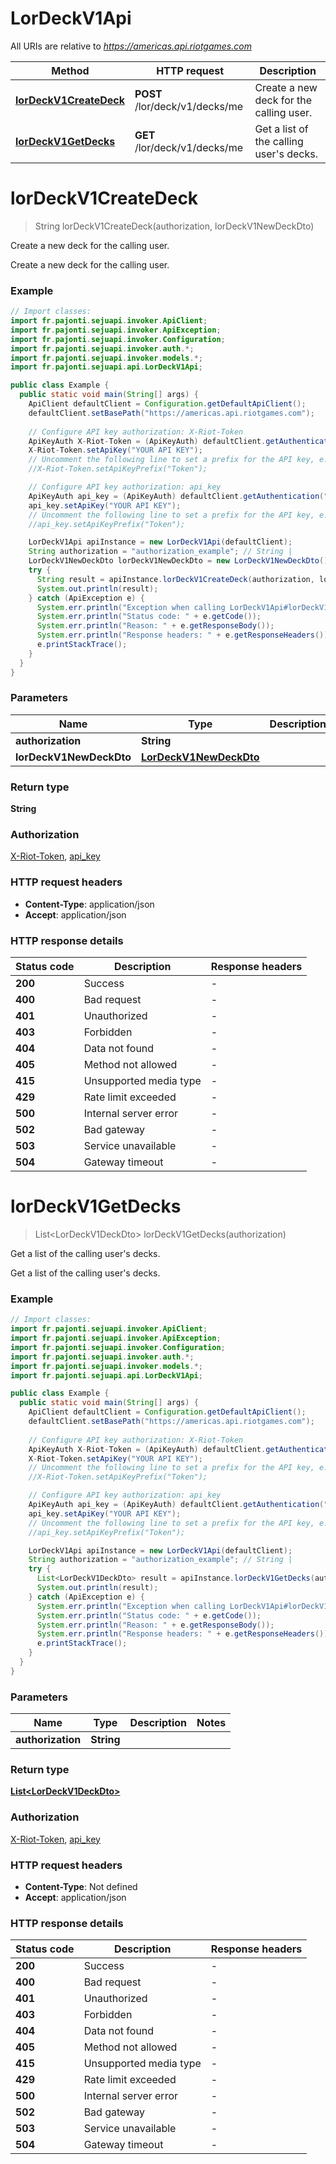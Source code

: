 # LorDeckV1Api

All URIs are relative to *https://americas.api.riotgames.com*

| Method | HTTP request | Description |
|------------- | ------------- | -------------|
| [**lorDeckV1CreateDeck**](LorDeckV1Api.md#lorDeckV1CreateDeck) | **POST** /lor/deck/v1/decks/me | Create a new deck for the calling user. |
| [**lorDeckV1GetDecks**](LorDeckV1Api.md#lorDeckV1GetDecks) | **GET** /lor/deck/v1/decks/me | Get a list of the calling user&#39;s decks. |


<a id="lorDeckV1CreateDeck"></a>
# **lorDeckV1CreateDeck**
> String lorDeckV1CreateDeck(authorization, lorDeckV1NewDeckDto)

Create a new deck for the calling user.

Create a new deck for the calling user.

### Example
```java
// Import classes:
import fr.pajonti.sejuapi.invoker.ApiClient;
import fr.pajonti.sejuapi.invoker.ApiException;
import fr.pajonti.sejuapi.invoker.Configuration;
import fr.pajonti.sejuapi.invoker.auth.*;
import fr.pajonti.sejuapi.invoker.models.*;
import fr.pajonti.sejuapi.api.LorDeckV1Api;

public class Example {
  public static void main(String[] args) {
    ApiClient defaultClient = Configuration.getDefaultApiClient();
    defaultClient.setBasePath("https://americas.api.riotgames.com");
    
    // Configure API key authorization: X-Riot-Token
    ApiKeyAuth X-Riot-Token = (ApiKeyAuth) defaultClient.getAuthentication("X-Riot-Token");
    X-Riot-Token.setApiKey("YOUR API KEY");
    // Uncomment the following line to set a prefix for the API key, e.g. "Token" (defaults to null)
    //X-Riot-Token.setApiKeyPrefix("Token");

    // Configure API key authorization: api_key
    ApiKeyAuth api_key = (ApiKeyAuth) defaultClient.getAuthentication("api_key");
    api_key.setApiKey("YOUR API KEY");
    // Uncomment the following line to set a prefix for the API key, e.g. "Token" (defaults to null)
    //api_key.setApiKeyPrefix("Token");

    LorDeckV1Api apiInstance = new LorDeckV1Api(defaultClient);
    String authorization = "authorization_example"; // String | 
    LorDeckV1NewDeckDto lorDeckV1NewDeckDto = new LorDeckV1NewDeckDto(); // LorDeckV1NewDeckDto | 
    try {
      String result = apiInstance.lorDeckV1CreateDeck(authorization, lorDeckV1NewDeckDto);
      System.out.println(result);
    } catch (ApiException e) {
      System.err.println("Exception when calling LorDeckV1Api#lorDeckV1CreateDeck");
      System.err.println("Status code: " + e.getCode());
      System.err.println("Reason: " + e.getResponseBody());
      System.err.println("Response headers: " + e.getResponseHeaders());
      e.printStackTrace();
    }
  }
}
```

### Parameters

| Name | Type | Description  | Notes |
|------------- | ------------- | ------------- | -------------|
| **authorization** | **String**|  | |
| **lorDeckV1NewDeckDto** | [**LorDeckV1NewDeckDto**](LorDeckV1NewDeckDto.md)|  | |

### Return type

**String**

### Authorization

[X-Riot-Token](../README.md#X-Riot-Token), [api_key](../README.md#api_key)

### HTTP request headers

 - **Content-Type**: application/json
 - **Accept**: application/json

### HTTP response details
| Status code | Description | Response headers |
|-------------|-------------|------------------|
| **200** | Success |  -  |
| **400** | Bad request |  -  |
| **401** | Unauthorized |  -  |
| **403** | Forbidden |  -  |
| **404** | Data not found |  -  |
| **405** | Method not allowed |  -  |
| **415** | Unsupported media type |  -  |
| **429** | Rate limit exceeded |  -  |
| **500** | Internal server error |  -  |
| **502** | Bad gateway |  -  |
| **503** | Service unavailable |  -  |
| **504** | Gateway timeout |  -  |

<a id="lorDeckV1GetDecks"></a>
# **lorDeckV1GetDecks**
> List&lt;LorDeckV1DeckDto&gt; lorDeckV1GetDecks(authorization)

Get a list of the calling user&#39;s decks.

Get a list of the calling user&#39;s decks.

### Example
```java
// Import classes:
import fr.pajonti.sejuapi.invoker.ApiClient;
import fr.pajonti.sejuapi.invoker.ApiException;
import fr.pajonti.sejuapi.invoker.Configuration;
import fr.pajonti.sejuapi.invoker.auth.*;
import fr.pajonti.sejuapi.invoker.models.*;
import fr.pajonti.sejuapi.api.LorDeckV1Api;

public class Example {
  public static void main(String[] args) {
    ApiClient defaultClient = Configuration.getDefaultApiClient();
    defaultClient.setBasePath("https://americas.api.riotgames.com");
    
    // Configure API key authorization: X-Riot-Token
    ApiKeyAuth X-Riot-Token = (ApiKeyAuth) defaultClient.getAuthentication("X-Riot-Token");
    X-Riot-Token.setApiKey("YOUR API KEY");
    // Uncomment the following line to set a prefix for the API key, e.g. "Token" (defaults to null)
    //X-Riot-Token.setApiKeyPrefix("Token");

    // Configure API key authorization: api_key
    ApiKeyAuth api_key = (ApiKeyAuth) defaultClient.getAuthentication("api_key");
    api_key.setApiKey("YOUR API KEY");
    // Uncomment the following line to set a prefix for the API key, e.g. "Token" (defaults to null)
    //api_key.setApiKeyPrefix("Token");

    LorDeckV1Api apiInstance = new LorDeckV1Api(defaultClient);
    String authorization = "authorization_example"; // String | 
    try {
      List<LorDeckV1DeckDto> result = apiInstance.lorDeckV1GetDecks(authorization);
      System.out.println(result);
    } catch (ApiException e) {
      System.err.println("Exception when calling LorDeckV1Api#lorDeckV1GetDecks");
      System.err.println("Status code: " + e.getCode());
      System.err.println("Reason: " + e.getResponseBody());
      System.err.println("Response headers: " + e.getResponseHeaders());
      e.printStackTrace();
    }
  }
}
```

### Parameters

| Name | Type | Description  | Notes |
|------------- | ------------- | ------------- | -------------|
| **authorization** | **String**|  | |

### Return type

[**List&lt;LorDeckV1DeckDto&gt;**](LorDeckV1DeckDto.md)

### Authorization

[X-Riot-Token](../README.md#X-Riot-Token), [api_key](../README.md#api_key)

### HTTP request headers

 - **Content-Type**: Not defined
 - **Accept**: application/json

### HTTP response details
| Status code | Description | Response headers |
|-------------|-------------|------------------|
| **200** | Success |  -  |
| **400** | Bad request |  -  |
| **401** | Unauthorized |  -  |
| **403** | Forbidden |  -  |
| **404** | Data not found |  -  |
| **405** | Method not allowed |  -  |
| **415** | Unsupported media type |  -  |
| **429** | Rate limit exceeded |  -  |
| **500** | Internal server error |  -  |
| **502** | Bad gateway |  -  |
| **503** | Service unavailable |  -  |
| **504** | Gateway timeout |  -  |

